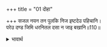 +++
title = "01 दोहा"

+++
सजल नयन तन पुलकि निज इष्टदेउ पहिचानि।  
परेउ दण्ड जिमि धरनितल दसा न जाइ बखानि॥110॥  

<details><summary>भावार्थ</summary>

अपने इष्टदेव को पहचानकर उसके नेत्रों में जल भर आया और शरीर पुलकित हो गया। वह दण्ड की भाँति पृथ्वी पर गिर पडा, उसकी (प्रेम विह्वल) दशा का वर्णन नहीं किया जा सकता॥110॥  
</details>


